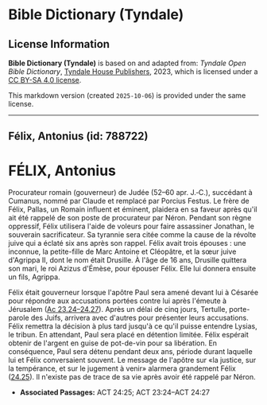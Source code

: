 # Bible Dictionary (Tyndale)

## License Information

**Bible Dictionary (Tyndale)** is based on and adapted from: _Tyndale Open Bible Dictionary_, [Tyndale House Publishers](https://tyndaleopenresources.com/), 2023, which is licensed under a [CC BY-SA 4.0 license](https://creativecommons.org/licenses/by-sa/4.0/legalcode.en).

This markdown version (created `2025-10-06`) is provided under the same license.



--------------------------------

## Félix, Antonius (id: 788722)

FÉLIX, Antonius
===============

Procurateur romain (gouverneur) de Judée (52–60 apr. J.‑C.), succédant à Cumanus, nommé par Claude et remplacé par Porcius Festus. Le frère de Félix, Pallas, un Romain influent et éminent, plaidera en sa faveur après qu'il ait été rappelé de son poste de procurateur par Néron. Pendant son règne oppressif, Félix utilisera l'aide de voleurs pour faire assassiner Jonathan, le souverain sacrificateur. Sa tyrannie sera citée comme la cause de la révolte juive qui a éclaté six ans après son rappel. Félix avait trois épouses : une inconnue, la petite\-fille de Marc Antoine et Cléopâtre, et la sœur juive d'Agrippa II, dont le nom était Drusille. À l'âge de 16 ans, Drusille quittera son mari, le roi Azizus d'Émèse, pour épouser Félix. Elle lui donnera ensuite un fils, Agrippa.

Félix était gouverneur lorsque l'apôtre Paul sera amené devant lui à Césarée pour répondre aux accusations portées contre lui après l'émeute à Jérusalem ([Ac 23\.24–24\.27](https://ref.ly/Acts23:24-Acts24:27)). Après un délai de cinq jours, Tertulle, porte\-parole des Juifs, arrivera avec d'autres pour présenter leurs accusations. Félix remettra la décision à plus tard jusqu'à ce qu'il puisse entendre Lysias, le tribun. En attendant, Paul sera placé en détention limitée. Félix espérait obtenir de l'argent en guise de pot\-de\-vin pour sa libération. En conséquence, Paul sera détenu pendant deux ans, période durant laquelle lui et Félix conversaient souvent. Le message de l'apôtre sur «la justice, sur la tempérance, et sur le jugement à venir» alarmera grandement Félix ([24\.25](https://ref.ly/Acts24:25)). Il n'existe pas de trace de sa vie après avoir été rappelé par Néron.

* **Associated Passages:** ACT 24:25; ACT 23:24–ACT 24:27

